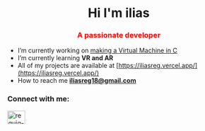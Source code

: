 
<h1 align="center">Hi I'm ilias</h1>
<h3 align="center" style="color:#FF0000">A passionate developer</h3>

- I’m currently working on [making a Virtual Machine in C](https://github.com/iliasreg/vmi)
- I’m currently learning **VR and AR**
- All of my projects are available at [https://iliasreg.vercel.app/](https://iliasreg.vercel.app/)
- How to reach me **iliasreg18@gmail.com**

<h3 align="left">Connect with me:</h3>
<p align="left">
<a href="https://linkedin.com/in/reguig-ilias" target="blank"><img align="center" src="https://raw.githubusercontent.com/rahuldkjain/github-profile-readme-generator/master/src/images/icons/Social/linked-in-alt.svg" alt="reguig-ilias" height="30" width="40" /></a>
</p>
